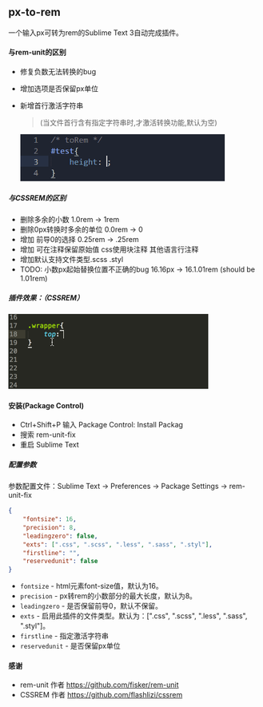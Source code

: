 px-to-rem
-------------
一个输入px可转为rem的Sublime Text 3自动完成插件。

#### 与rem-unit的区别

* 修复负数无法转换的bug

* 增加选项是否保留px单位

* 新增首行激活字符串

  > (当文件首行含有指定字符串时,才激活转换功能,默认为空)

  ![首行字符串激活](firstline.gif)

##### 与CSSREM的区别
* 删除多余的小数 1.0rem -> 1rem
* 删除0px转换时多余的单位 0.0rem -> 0
* 增加 前导0的选择 0.25rem -> .25rem
* 增加 可在注释保留原始值 css使用块注释 其他语言行注释
* 增加默认支持文件类型.scss .styl
* TODO: 小数px起始替换位置不正确的bug 16.16px -> 16.1.01rem (should be 1.01rem)

##### 插件效果：（CSSREM）
![效果演示图](cssrem.gif)

#### 安装(Package Control)
* Ctrl+Shift+P 输入 Package Control: Install Packag
* 搜索 rem-unit-fix
* 重启 Sublime Text

##### 配置参数

参数配置文件：Sublime Text -> Preferences -> Package Settings -> rem-unit-fix

```json
{
    "fontsize": 16,
    "precision": 8,
    "leadingzero": false,
    "exts": [".css", ".scss", ".less", ".sass", ".styl"],
    "firstline": "",
    "reservedunit": false
}
```



* `fontsize` - html元素font-size值，默认为16。
* `precision` - px转rem的小数部分的最大长度，默认为8。
* `leadingzero` - 是否保留前导0，默认不保留。
* `exts` - 启用此插件的文件类型。默认为：[".css", ".scss", ".less", ".sass", ".styl"]。
* `firstline` - 指定激活字符串
* `reservedunit` - 是否保留px单位

#### 感谢
* rem-unit 作者  https://github.com/fisker/rem-unit
* CSSREM 作者 https://github.com/flashlizi/cssrem
